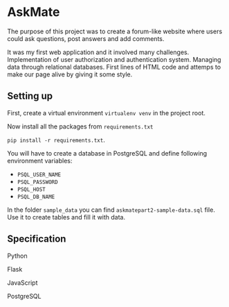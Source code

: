 # AskMate
The purpose of this project was to create a forum-like website where users could ask questions, post answers and add comments.

It was my first web application and it involved many challenges. Implementation of user authorization and authentication system. Managing data through relational databases. First lines of HTML code and attemps to make our page alive by giving it some style.

## Setting up
First, create a virtual environment `virtualenv venv` in the project root.

Now install all the packages from `requirements.txt`

`pip install -r requirements.txt`.

You will have to create a database in PostgreSQL and define following environment variables:
- `PSQL_USER_NAME`
- `PSQL_PASSWORD`
- `PSQL_HOST`
- `PSQL_DB_NAME`

In the folder `sample_data` you can find `askmatepart2-sample-data.sql` file. Use it to create tables and fill it with data.

## Specification
Python

Flask

JavaScript

PostgreSQL
